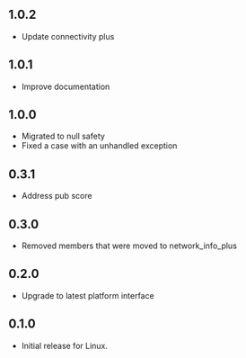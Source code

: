 ## 1.0.2

- Update connectivity plus

## 1.0.1

- Improve documentation

## 1.0.0

- Migrated to null safety
- Fixed a case with an unhandled exception

## 0.3.1

- Address pub score

## 0.3.0

- Removed members that were moved to network_info_plus

## 0.2.0

- Upgrade to latest platform interface

## 0.1.0

- Initial release for Linux.
